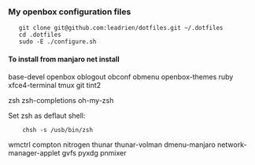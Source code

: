 
### My openbox configuration files

```
   git clone git@github.com:leadrien/dotfiles.git ~/.dotfiles
   cd .dotfiles
   sudo -E ./configure.sh
```

#### To install from manjaro net install

base-devel
openbox
oblogout obconf obmenu openbox-themes
ruby
xfce4-terminal
tmux
git
tint2

zsh
zsh-completions
oh-my-zsh

Set zsh as deflaut shell:
```
    chsh -s /usb/bin/zsh
```

wmctrl compton nitrogen
thunar thunar-volman
dmenu-manjaro
network-manager-applet
gvfs
pyxdg
pnmixer
